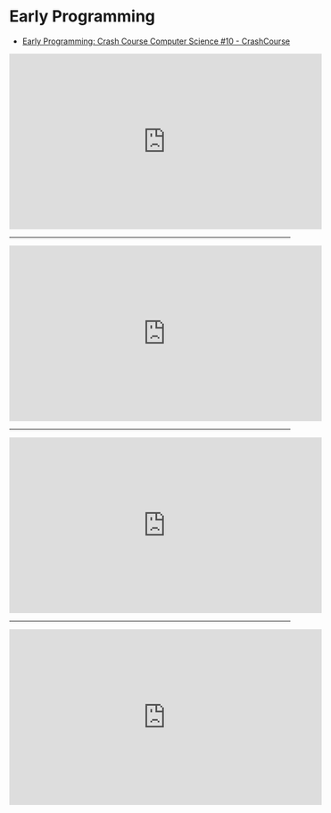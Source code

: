 # Early Programming

- [Early Programming: Crash Course Computer Science #10 - CrashCourse](https://www.youtube.com/watch?v=nwDq4adJwzM)

<iframe width="560" height="315" src="https://www.youtube.com/embed/nwDq4adJwzM?si=2Cl7hzIWFoMxHUI-" title="YouTube video player" frameborder="0" allow="accelerometer; autoplay; clipboard-write; encrypted-media; gyroscope; picture-in-picture; web-share" allowfullscreen></iframe>

---

<iframe width="560" height="315" src="https://www.youtube.com/embed/RU1u-js7db8?si=gDwwOPPUhlRD1CFl" title="YouTube video player" frameborder="0" allow="accelerometer; autoplay; clipboard-write; encrypted-media; gyroscope; picture-in-picture; web-share" allowfullscreen></iframe>

---

<iframe width="560" height="315" src="https://www.youtube.com/embed/l26oaHV7D40?si=Zx4N5Lukmm6LuGLA" title="YouTube video player" frameborder="0" allow="accelerometer; autoplay; clipboard-write; encrypted-media; gyroscope; picture-in-picture; web-share" allowfullscreen></iframe>

---

<iframe width="560" height="315" src="https://www.youtube.com/embed/zOjov-2OZ0E?si=0OXhPs9WjVl9F6il" title="YouTube video player" frameborder="0" allow="accelerometer; autoplay; clipboard-write; encrypted-media; gyroscope; picture-in-picture; web-share" allowfullscreen></iframe>
